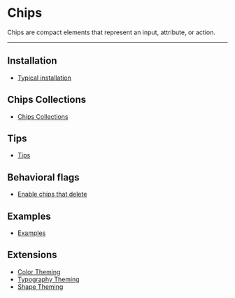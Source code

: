 # Chips

<!-- badges -->

Chips are compact elements that represent an input, attribute, or action.

<!-- design-and-api -->

<!-- toc -->

- - -

## Installation

- [Typical installation](../../../docs/component-installation.md)

## Chips Collections

- [Chips Collections](chips-collections.md)

## Tips

- [Tips](tips.md)

## Behavioral flags

- [Enable chips that delete](enable-chips-that-delete.md)

## Examples

- [Examples](Examples.md)

## Extensions

- [Color Theming](color-theming.md)
- [Typography Theming](typography-theming.md)
- [Shape Theming](shape-theming.md)

